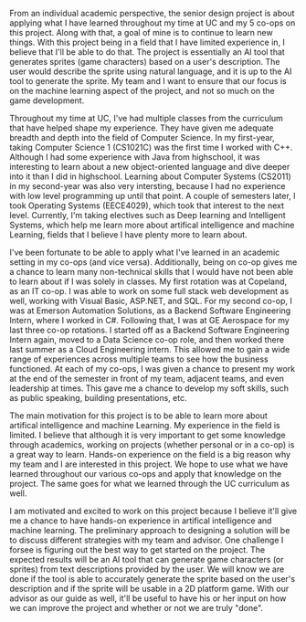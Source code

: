 From an individual academic perspective, the senior design project is about applying what I have learned throughout my time at UC and my 5 co-ops on this project. Along with that, a goal of mine is to continue to learn new things. With this project being in a field that I have limited experience in, I believe that I'll be able to do that. The project is essentially an AI tool that generates sprites (game characters) based on a user's description. The user would describe the sprite using natural language, and it is up to the AI tool to generate the sprite. My team and I want to ensure that our focus is on the machine learning aspect of the project, and not so much on the game development.

Throughout my time at UC, I've had multiple classes from the curriculum that have helped shape my experience. They have given me adequate breadth and depth into the field of Computer Science. In my first-year, taking Computer Science 1 (CS1021C) was the first time I worked with C++. Although I had some experience with Java from highschool, it was interesting to learn about a new object-oriented language and dive deeper into it than I did in highschool. Learning about Computer Systems (CS2011) in my second-year was also very intersting, because I had no experience with low level programming up until that point. A couple of semesters later, I took Operating Systems (EECE4029), which took that interest to the next level. Currently, I'm taking electives such as Deep Iearning and Intelligent Systems, which help me learn more about artifical intelligence and machine Learning, fields that I believe I have plenty more to learn about.

I've been fortunate to be able to apply what I've learned in an academic setting in my co-ops (and vice versa). Additionally, being on co-op gives me a chance to learn many non-technical skills that I would have not been able to learn about if I was solely in classes. My first rotation was at Copeland, as an IT co-op. I was able to work on some full stack web development as well, working with Visual Basic, ASP.NET, and SQL. For my second co-op, I was at Emerson Automation Solutions, as a Backend Software Engineering Intern, where I worked in C#. Following that, I was at GE Aerospace for my last three co-op rotations. I started off as a Backend Software Engineering Intern again, moved to a Data Science co-op role, and then worked there last summer as a Cloud Engineering intern. This allowed me to gain a wide range of experiences across multiple teams to see how the business functioned. At each of my co-ops, I was given a chance to present my work at the end of the semester in front of my team, adjacent teams, and even leadership at times. This gave me a chance to develop my soft skills, such as public speaking, building presentations, etc. 

The main motivation for this project is to be able to learn more about artifical intelligence and machine Learning. My experience in the field is limited. I believe that although it is very important to get some knowledge through academics, working on projects (whether personal or in a co-op) is a great way to learn. Hands-on experience on the field is a big reason why my team and I are interested in this project. We hope to use what we have learned throughout our various co-ops and apply that knowledge on the project. The same goes for what we learned through the UC curriculum as well.

I am motivated and excited to work on this project because I believe it'll give me a chance to have hands-on experience in artifical intelligence and machine learning. The preliminary approach to designing a solution will be to discuss different strategies with my team and advisor. One challenge I forsee is figuring out the best way to get started on the project. The expected results will be an AI tool that can generate game characters (or sprites) from text descriptions provided by the user. We will know we are done if the tool is able to accurately generate the sprite based on the user's description and if the sprite will be usable in a 2D platform game. With our advisor as our guide as well, it'll be useful to have his or her input on how we can improve the project and whether or not we are truly "done".
